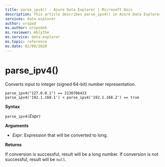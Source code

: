 ```yaml
---
title: parse_ipv4() - Azure Data Explorer | Microsoft Docs
description: This article describes parse_ipv4() in Azure Data Explorer.
services: data-explorer
author: orspod
ms.author: orspodek
ms.reviewer: mblythe
ms.service: data-explorer
ms.topic: reference
ms.date: 02/09/2020
---
```

# parse_ipv4()

Converts input to integer (signed 64-bit) number representation.

```
parse_ipv4("127.0.0.1") == 2130706433
parse_ipv4('192.1.168.1') < parse_ipv4('192.1.168.2') == true
```

**Syntax**

`parse_ipv4(`*Expr*`)`

**Arguments**

* *Expr*: Expression that will be converted to long. 

**Returns**

If conversion is successful, result will be a long number.
If conversion is not successful, result will be `null`.